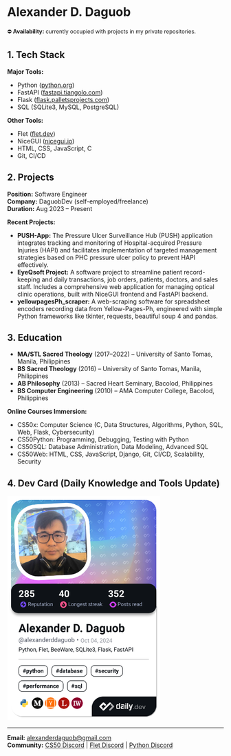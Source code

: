 
# Alexander D. Daguob
<span style="font-size: 0.9em;">⛔ <strong>Availability:</strong> currently occupied with projects in my private repositories.</span>

## 1. Tech Stack

**Major Tools:**
- Python ([python.org](https://www.python.org/))
- FastAPI ([fastapi.tiangolo.com](https://fastapi.tiangolo.com/))
- Flask ([flask.palletsprojects.com](https://flask.palletsprojects.com/))
- SQL (SQLite3, MySQL, PostgreSQL)

**Other Tools:**
- Flet ([flet.dev](https://flet.dev/docs/))
- NiceGUI ([nicegui.io](https://nicegui.io/))
- HTML, CSS, JavaScript, C
- Git, CI/CD

## 2. Projects

**Position:** Software Engineer  
**Company:** DaguobDev (self-employed/freelance)  
**Duration:** Aug 2023 – Present

**Recent Projects:**
- **PUSH-App:** The Pressure Ulcer Surveillance Hub (PUSH) application integrates tracking and monitoring of Hospital-acquired Pressure Injuries (HAPI) and facilitates implementation of targeted management strategies based on PHC pressure ulcer policy to prevent HAPI effectively.
- **EyeQsoft Project:** A software project to streamline patient record-keeping and daily transactions, job orders, patients, doctors, and sales staff. Includes a comprehensive web application for managing optical clinic operations, built with NiceGUI frontend and FastAPI backend.
- **yellowpagesPh_scraper:** A web-scraping software for spreadsheet encoders recording data from Yellow-Pages-Ph, engineered with simple Python frameworks like tkinter, requests, beautiful soup 4 and pandas.

## 3. Education

- **MA/STL Sacred Theology** (2017–2022) – University of Santo Tomas, Manila, Philippines
- **BS Sacred Theology** (2016) – University of Santo Tomas, Manila, Philippines
- **AB Philosophy** (2013) – Sacred Heart Seminary, Bacolod, Philippines
- **BS Computer Engineering** (2010) – AMA Computer College, Bacolod, Philippines

**Online Courses Immersion:**
- CS50x: Computer Science (C, Data Structures, Algorithms, Python, SQL, Web, Flask, Cybersecurity)
- CS50Python: Programming, Debugging, Testing with Python
- CS50SQL: Database Administration, Data Modeling, Advanced SQL
- CS50Web: HTML, CSS, JavaScript, Django, Git, CI/CD, Scalability, Security

## 4. Dev Card (Daily Knowledge and Tools Update)

<a href="https://app.daily.dev/alexanderddaguob"><img src="./devcard.png" width="356" alt="Alexander D. Daguob's Dev Card"/></a>

---
**Email:** alexanderdaguob@gmail.com  
**Community:** [CS50 Discord](https://discord.gg/cs50) | [Flet Discord](https://discord.com/invite/dzWXP8SHG8) | [Python Discord](https://discord.gg/python)
<!---
addaguob/addaguob is a ✨ special ✨ repository because its `README.md` (this file) appears on your GitHub profile.
You can click the Preview link to take a look at your changes.
--->

